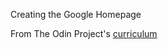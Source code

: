 Creating the Google Homepage

From The Odin Project's [curriculum](http://www.theodinproject.com/web-development-101/html-css)
